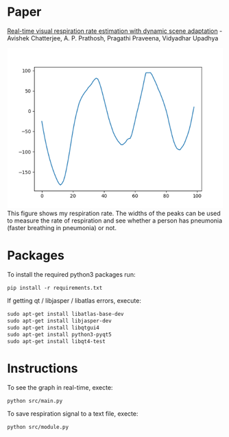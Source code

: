 # Paper

[Real-time visual respiration rate estimation with dynamic scene adaptation](https://ieeexplore.ieee.org/document/7789974) - Avishek Chatterjee, A. P. Prathosh, Pragathi Praveena, Vidyadhar Upadhya

<img src="images/Mayank_Mishra.png">
This figure shows my respiration rate. The widths of the peaks can be used to measure the rate of respiration and see whether a person has pneumonia (faster breathing in pneumonia) or not.

# Packages
To install the required python3 packages run:
```
pip install -r requirements.txt
```

If getting qt / libjasper / libatlas errors, execute:
```
sudo apt-get install libatlas-base-dev
sudo apt-get install libjasper-dev
sudo apt-get install libqtgui4
sudo apt-get install python3-pyqt5
sudo apt-get install libqt4-test
```

# Instructions
To see the graph in real-time, execte:
```
python src/main.py
```

To save respiration signal to a text file, execte:
```
python src/module.py
```